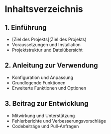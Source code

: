 # Inhaltsverzeichnis

## 1. Einführung
  - [Ziel des Projekts](Ziel des Projekts)
  - Voraussetzungen und Installation
  - Projektstruktur und Dateiübersicht

## 2. Anleitung zur Verwendung
  - Konfiguration und Anpassung
  - Grundlegende Funktionen
  - Erweiterte Funktionen und Optionen

## 3. Beitrag zur Entwicklung
  - Mitwirkung und Unterstützung
  - Fehlerberichte und Verbesserungsvorschläge
  - Codebeiträge und Pull-Anfragen

